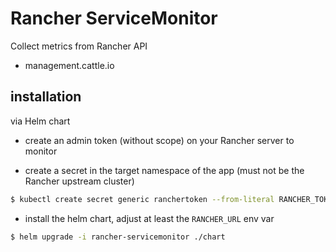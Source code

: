 # Rancher ServiceMonitor

Collect metrics from Rancher API

- management.cattle.io

## installation

via Helm chart

- create an admin token (without scope) on your Rancher server to monitor

- create a secret in the target namespace of the app (must not be the Rancher upstream cluster)


```bash
$ kubectl create secret generic ranchertoken --from-literal RANCHER_TOKEN=token-xxxx
```

- install the helm chart, adjust at least the `RANCHER_URL` env var

```bash
$ helm upgrade -i rancher-servicemonitor ./chart
```
